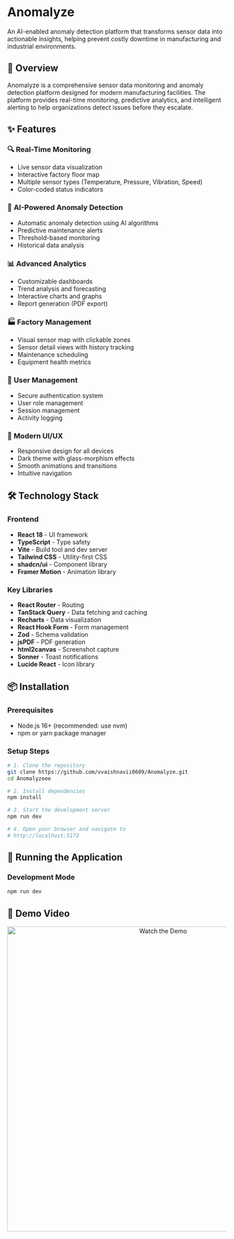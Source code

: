 # Anomalyze

An AI-enabled anomaly detection platform that transforms sensor data into actionable insights, helping prevent costly downtime in manufacturing and industrial environments.


## 🚀 Overview

Anomalyze is a comprehensive sensor data monitoring and anomaly detection platform designed for modern manufacturing facilities. The platform provides real-time monitoring, predictive analytics, and intelligent alerting to help organizations detect issues before they escalate.

## ✨ Features

### 🔍 **Real-Time Monitoring**
- Live sensor data visualization
- Interactive factory floor map
- Multiple sensor types (Temperature, Pressure, Vibration, Speed)
- Color-coded status indicators

### 🤖 **AI-Powered Anomaly Detection**
- Automatic anomaly detection using AI algorithms
- Predictive maintenance alerts
- Threshold-based monitoring
- Historical data analysis

### 📊 **Advanced Analytics**
- Customizable dashboards
- Trend analysis and forecasting
- Interactive charts and graphs
- Report generation (PDF export)

### 🏭 **Factory Management**
- Visual sensor map with clickable zones
- Sensor detail views with history tracking
- Maintenance scheduling
- Equipment health metrics

### 🔐 **User Management**
- Secure authentication system
- User role management
- Session management
- Activity logging

### 📱 **Modern UI/UX**
- Responsive design for all devices
- Dark theme with glass-morphism effects
- Smooth animations and transitions
- Intuitive navigation

## 🛠️ Technology Stack

### Frontend
- **React 18** - UI framework
- **TypeScript** - Type safety
- **Vite** - Build tool and dev server
- **Tailwind CSS** - Utility-first CSS
- **shadcn/ui** - Component library
- **Framer Motion** - Animation library

### Key Libraries
- **React Router** - Routing
- **TanStack Query** - Data fetching and caching
- **Recharts** - Data visualization
- **React Hook Form** - Form management
- **Zod** - Schema validation
- **jsPDF** - PDF generation
- **html2canvas** - Screenshot capture
- **Sonner** - Toast notifications
- **Lucide React** - Icon library

## 📦 Installation

### Prerequisites
- Node.js 16+ (recommended: use nvm)
- npm or yarn package manager

### Setup Steps

```bash
# 1. Clone the repository
git clone https://github.com/vvaishnavii0609/Anomalyze.git
cd Anomalyzeee

# 2. Install dependencies
npm install

# 3. Start the development server
npm run dev

# 4. Open your browser and navigate to
# http://localhost:5173
```

## 🏃 Running the Application

### Development Mode
```bash
npm run dev
```
## 🎥 Demo Video

<p align="center">
  <a href="https://youtu.be/yds_HUME7W0" target="_blank">
    <img src="https://img.youtube.com/vi/yds_HUME7W0/0.jpg" alt="Watch the Demo" width="700" />
  </a>
</p>


